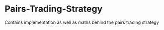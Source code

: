 # Pairs-Trading-Strategy
Contains implementation as well as maths behind the pairs trading strategy

